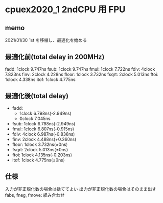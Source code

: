 # cpuex2020_1 2ndCPU 用 FPU

## memo

2021/01/30 1st を移植し、最適化を始める

## 最適化前(total delay in 200MHz)

fadd: 1clock 9.747ns
fsub: 1clock 9.747ns
fmul: 1clock 7.722ns
fdiv: 4clock 7.823ns
finv: 2clock 4.228ns
floor: 1clock 3.732ns
fsqrt: 2clock 5.013ns
ftoi: 1clock 4.338ns
itof: 1clock 4.775ns

## 最適化後(total delay)

- fadd:
  - 1clock 6.798ns(-2.949ns)
  - 0clock 7.045ns
- fsub: 1clock 6.798ns(-2.949ns)
- fmul: 1clock 6.807ns(-0.915ns)
- fdiv: 4clock 6.987ns(-0.836ns)
- finv: 2clock 4.488ns(+0.260ns)
- floor: 1clock 3.732ns(±0ns)
- fsqrt: 2clock 5.013ns(±0ns)
- ftoi: 1clock 4.135ns(-0.203ns)
- itof: 1clock 4.775ns(±0ns)

## 仕様

入力が非正規化数の場合は捨ててよい
出力が非正規化数の場合はそのまま出す
fabs, fneg, fmove: 組み合わせ

